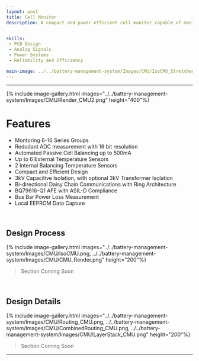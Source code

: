```yaml
---
layout: post
title: Cell Monitor
description: A compact and power efficient cell monitor capable of monitoring between 6 and 16 series groups of Lithium Ion battery cells. Utilising Texas Instruments BQ796XX-Q1 line of innovative battery monitoring chips, the cell monitors are built with safety and reliability at the heart. Utilising negligible power, with 3kV isolation from all other devices while maintaining fast and reliable communication, the monitors are built with the requirements of the World Solar Challenge in mind. <a href="../../battery-management-system/index/">Read about the full Battery Management System here</a>


skills: 
 - PCB Design
 - Analog Signals
 - Power Systems
 - Reliability and Efficiency

main-image: ../../battery-management-system/Images/CMU/IsoCMU_Stretched.png
---
```


---
{% include image-gallery.html images="../../battery-management-system/Images/CMU/Render_CMU2.png" height="400"%}

# Features
- Montoring 6-16 Series Groups
- Redudant ADC measurement with 16 bit resolution
- Automated Passive Cell Balancing up to 500mA
- Up to 6 External Temperature Sensors
- 2 Internal Balancing Temperature Sensors
- Compact and Efficient Design
- 3kV Capacitive Isolation, with optional 3kV Transformer Isolation
- Bi-directional Daisy Chain Communications with Ring Architecture
- BQ79616-Q1 AFE with ASIL-D Compliance
- Bus Bar Power Loss Measurement
- Local EEPROM Data Capture

<br>

## Design Process
{% include image-gallery.html images="../../battery-management-system/Images/CMU/IsoCMU.png, ../../battery-management-system/Images/CMU/CMU_Render.png" height="200"%}

> Section Coming Soon

<br>

## Design Details
{% include image-gallery.html images="../../battery-management-system/Images/CMU/Routing_CMU.png, ../../battery-management-system/Images/CMU/CombinedRouting_CMU.png, ../../battery-management-system/Images/CMU/LayerStack_CMU.png" height="200"%}

> Section Coming Soon

---

